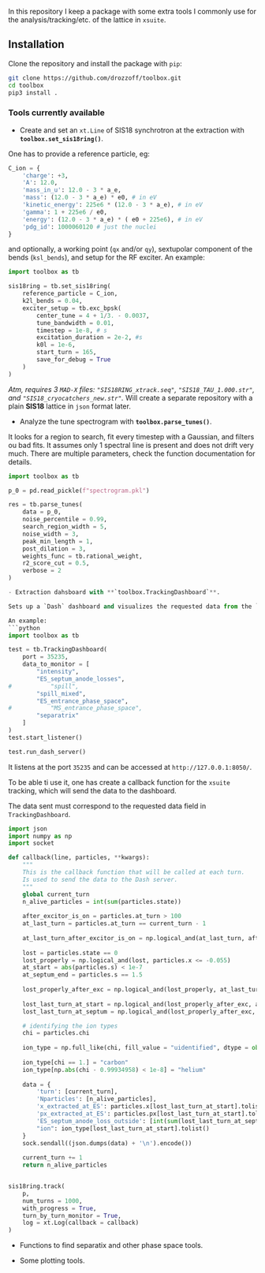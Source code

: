 In this repository I keep a package with some extra tools I commonly use for the analysis/tracking/etc. of the lattice in `xsuite`.

## Installation
Clone the repository and install the package with `pip`:
```bash
git clone https://github.com/drozzoff/toolbox.git
cd toolbox
pip3 install .
```
### Tools currently available
- Create and set an `xt.Line` of SIS18 synchrotron at the extraction with **`toolbox.set_sis18ring()`**. 

One has to provide a reference particle, eg:
```python
C_ion = {
	'charge': +3,
	'A': 12.0,
	'mass_in_u': 12.0 - 3 * a_e,
	'mass': (12.0 - 3 * a_e) * e0, # in eV
	'kinetic_energy': 225e6 * (12.0 - 3 * a_e), # in eV
	'gamma': 1 + 225e6 / e0,
	'energy': (12.0 - 3 * a_e) * ( e0 + 225e6), # in eV
	'pdg_id': 1000060120 # just the nuclei
}
```
and optionally, a working point (`qx` and/or `qy`), sextupolar component of the bends (`ksl_bends`), and setup for the RF exciter.
An example:
```python
import toolbox as tb

sis18ring = tb.set_sis18ring(
    reference_particle = C_ion,
    k2l_bends = 0.04,
    exciter_setup = tb.exc_bpsk(
        center_tune = 4 + 1/3. - 0.0037,
        tune_bandwidth = 0.01,
        timestep = 1e-8, # s
        excitation_duration = 2e-2, #s
        k0l = 1e-6,
        start_turn = 165,
        save_for_debug = True
    )
)
```
*Atm, requires 3 `MAD-X` files: `"SIS18RING_xtrack.seq"`, `"SIS18_TAU_1.000.str"`, and `"SIS18_cryocatchers_new.str"`.* Will create a separate repository with a plain **SIS18** lattice in `json` format later.
- Analyze the tune spectrogram with **`toolbox.parse_tunes()`**.

It looks for a region to search, fit every timestep with a Gaussian, and filters ou bad fits.
It assumes only 1 spectral line is present and does not drift very much. There are multiple parameters, check the function documentation for details.
```python
import toolbox as tb

p_0 = pd.read_pickle(f"spectrogram.pkl")

res = tb.parse_tunes(
    data = p_0,
    noise_percentile = 0.99,
    search_region_width = 5,
    noise_width = 3,
    peak_min_length = 1,
    post_dilation = 3,
    weights_func = tb.rational_weight,
    r2_score_cut = 0.5,
    verbose = 2
)

- Extraction dahsboard with **`toolbox.TrackingDashboard`**.

Sets up a `Dash` dashboard and visualizes the requested data from the `xsuite` tracking.

An example:
```python
import toolbox as tb

test = tb.TrackingDashboard(
	port = 35235, 
	data_to_monitor = [
		"intensity", 
		"ES_septum_anode_losses",
#			"spill",
		"spill_mixed",
		"ES_entrance_phase_space",
#			"MS_entrance_phase_space",
		"separatrix"
	]
)
test.start_listener()

test.run_dash_server()
```
It listens at the port `35235` and can be accessed at `http://127.0.0.1:8050/`.

To be able ti use it, one has create a callback function for the `xsuite` tracking, which will send the data to the dashboard.

The data sent must correspond to the requested data field in `TrackingDashboard`.

```python
import json
import numpy as np
import socket

def callback(line, particles, **kwargs):
    """
    This is the callback function that will be called at each turn.
    Is used to send the data to the Dash server.
    """
    global current_turn
    n_alive_particles = int(sum(particles.state))
    
    after_excitor_is_on = particles.at_turn > 100
    at_last_turn = particles.at_turn == current_turn - 1
    
    at_last_turn_after_excitor_is_on = np.logical_and(at_last_turn, after_excitor_is_on)
    
    lost = particles.state == 0
    lost_properly = np.logical_and(lost, particles.x <= -0.055)
    at_start = abs(particles.s) < 1e-7
    at_septum_end = particles.s == 1.5
    
    lost_properly_after_exc = np.logical_and(lost_properly, at_last_turn_after_excitor_is_on)
    
    lost_last_turn_at_start = np.logical_and(lost_properly_after_exc, at_start)
    lost_last_turn_at_septum = np.logical_and(lost_properly_after_exc, at_septum_end)

    # identifying the ion types
    chi = particles.chi
    
    ion_type = np.full_like(chi, fill_value = "uidentified", dtype = object)
    
    ion_type[chi == 1.] = "carbon"
    ion_type[np.abs(chi - 0.99934958) < 1e-8] = "helium"
    
    data = {
        'turn': [current_turn], 
        'Nparticles': [n_alive_particles],
        'x_extracted_at_ES': particles.x[lost_last_turn_at_start].tolist(),
        'px_extracted_at_ES': particles.px[lost_last_turn_at_start].tolist(),
        'ES_septum_anode_loss_outside': [int(sum(lost_last_turn_at_septum))],
        "ion": ion_type[lost_last_turn_at_start].tolist()
    }
    sock.sendall((json.dumps(data) + '\n').encode())
    
    current_turn += 1
    return n_alive_particles


sis18ring.track(
	p, 
	num_turns = 1000,
	with_progress = True,
	turn_by_turn_monitor = True,
	log = xt.Log(callback = callback)
)
```

- Functions to find separatix and other phase space tools.

- Some plotting tools.